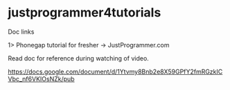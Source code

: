 justprogrammer4tutorials
========================

Doc links

1> Phonegap tutorial for fresher -> JustProgrammer.com

Read doc for reference during watching of video.

https://docs.google.com/document/d/1Ytvmy8Bnb2e8X59GPfY2fmRGzkICVbc_nf6VKIOsNZk/pub
